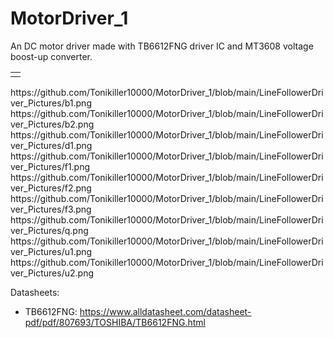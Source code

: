 # MotorDriver_1
 An DC motor driver made with TB6612FNG driver IC and MT3608 voltage boost-up converter.

<table>
  <tr>
    <td></td>
  </tr>
 </table>
https://github.com/Tonikiller10000/MotorDriver_1/blob/main/LineFollowerDriver_Pictures/b1.png
https://github.com/Tonikiller10000/MotorDriver_1/blob/main/LineFollowerDriver_Pictures/b2.png
https://github.com/Tonikiller10000/MotorDriver_1/blob/main/LineFollowerDriver_Pictures/d1.png
https://github.com/Tonikiller10000/MotorDriver_1/blob/main/LineFollowerDriver_Pictures/f1.png
https://github.com/Tonikiller10000/MotorDriver_1/blob/main/LineFollowerDriver_Pictures/f2.png
https://github.com/Tonikiller10000/MotorDriver_1/blob/main/LineFollowerDriver_Pictures/f3.png
https://github.com/Tonikiller10000/MotorDriver_1/blob/main/LineFollowerDriver_Pictures/q.png
https://github.com/Tonikiller10000/MotorDriver_1/blob/main/LineFollowerDriver_Pictures/u1.png
https://github.com/Tonikiller10000/MotorDriver_1/blob/main/LineFollowerDriver_Pictures/u2.png



Datasheets:
- TB6612FNG: https://www.alldatasheet.com/datasheet-pdf/pdf/807693/TOSHIBA/TB6612FNG.html



